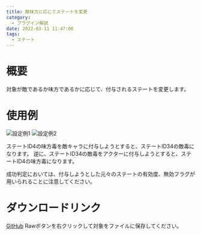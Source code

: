 ```yaml
---
title: 敵味方に応じてステートを変更
category:
  - プラグイン解説
date: 2022-03-11 11:47:00
tags:
  - ステート
---
```


# 概要

対象が敵であるか味方であるかに応じて、付与されるステートを変更します。

# 使用例

![設定例1](setting1.png "設定例1")
![設定例2](setting2.png "設定例2")

ステートID4の味方毒を敵キャラに付与しようとすると、ステートID34の敵毒になります。
逆に、ステートID34の敵毒をアクターに付与しようとすると、ステートID4の味方毒になります。

成功判定においては、付与しようとした元々のステートの有効度、無効フラグが用いられることに注意してください。

# ダウンロードリンク

[GitHub](https://github.com/elleonard/DarkPlasma-MZ-Plugins/blob/release/DarkPlasma_StateAliasBySide.js)
Rawボタンを右クリックして対象をファイルに保存してください。
